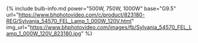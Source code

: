 {% include bulb-info.md
    power="500W, 750W, 1000W" base="G9.5"
    url="https://www.bhphotovideo.com/c/product/823180-REG/Sylvania_54570_FEL_Lamp_1_000W_120V.html" 
    img_url="https://www.bhphotovideo.com/images/fb/Sylvania_54570_FEL_Lamp_1_000W_120V_823180.jpg"
%}